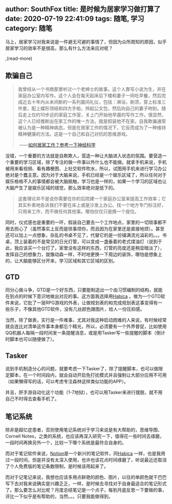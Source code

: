 author: SouthFox
title: 是时候为居家学习做打算了
date: 2020-07-19 22:41:09
tags: 随笔, 学习
category: 随笔
---

马上，居家学习对我来说是一件避无可避的事情了，但因为众所周知的原因，似乎居家学习的效率不是很高，那么有什么方法来应对呢？

,(read-more)

## 欺骗自己

> 我曾经从一个书商那里听过一个老绅士的故事。这个人靠写小说为生，并在家庭办公室内写作。这个人会在每天起床后下楼和妻子一同吃早餐，然后完成近五十年内从未间断的一系列晨间礼仪，包括：淋浴，剃须，穿上标准三件套，配上蝶形领结和四方手帕，拎起公文包，然后向自己的妻子吻别。随后走上仅约10步远的家庭工作室，关上门开始他早晨的写作工作。很显然，这个人已经推断出在家工作的唯一方法，就是假装他不在家。自我欺骗通常被认为是一种精神病态，但是在居家工作的情况下，它反而成为了一种维持精神健康的方法。这是一个自己和自己对抗的思维游戏。
>
> ​					——[如何居家工作？参考一下神经科学](http://jandan.net/p/107120)

没错，一个重要的方法就是自欺欺人，营造一种让大脑进入状态的氛围。要营造一个重要的学习区域，除了专注的做一件事以外什么也不能做。就拿手机来说，手机被用来看视频、看有趣梗图、上社交软件吹水，所以，试图用手机来进行学习办公绝对是个蠢主意。因为对于大脑来说，手机已经是一个娱乐区域了，所以任何对于娱乐格格不入的事情都会被大脑抵触，学习也是一样的，如果一个学习的区域也让大脑产生了是娱乐区域的错觉，那么效率绝对是低下的。

> 这套理论并不是说你需要在你的后院建一个家庭办公室来提高工作效率；它其实朴素地告诉我们不要在床上或是沙发上办公。找一个地方专门标注好，只用来工作，而不做任何其他事。哪怕仅仅只是换一个座位。

同时，仪式感也是重要的一环，假装自己要去一个工作地点，家里的一切琐事都不用去担心了（虽然事实上反而是琐事烦你，而且因为在家里还是直接地烦）。甚至还可以加上一点想象，杂乱的书桌不见了，代替它的是一份铺满流光溢彩的。。。书桌，顶上装着的不是常见的日光灯管，可以变成一盏垂着的老式煤油灯（说到于此，我应该买一个台灯了，家里没有这样的东西，灯管的亮度还是稍显暗淡了），发挥自己的想象力，就像动森一样，不时地更换一下周边的装饰，哪怕是想象上的，让大脑能够区分开来，学习区域和其它区域的区别。



## GTD

同分心做斗争，GTD是一个好东西，只要能制造出一个由习惯编制的结构，就能在到点的时候下意识地做出对应的事。这方面我选择用[Habica](https://habitica.com/) 。做为一个GTD软件来说，它批了一层RPG游戏的外表，让做规划表的和完成规划表这事变得有一些乐子，不像其他GTD软件，没有几丝颜色跟图片，给人一份压抑感。

当然，除了做表，实行是一件难事，尤其对我这种启动困难的人来说，有时候经常就会连比对清单这件事本身都忘个精光，所以，必须要有一个外界督促，比如使用QQ机器人每隔一段时间发一条提醒消息，或是用Tasker写一些提醒的脚本（倒计时脚本也可以随便做了）。



## Tasker

说到手机制造分心的问题，就要考虑一下Tasker了，除了提醒脚本，也可以做限定脚本，在一个时间段内，就会自动开启免打扰模式并且强制让大部分应用不可用（如果懒得写的话，可以考虑专注森林这样类似功能的APP）。

并且，肝手游自动化这个功能（1-7地狱），也可以用Tasker来进行摆脱，就不用自己不时得去查看手机了。



## 笔记系统

除非是超忆症患者，否则使用笔记系统对于学习来说是有大帮助的，思维导图、Cornell Notes，之类的系统，也应该再深入研究一下，值得花一些时间去琢磨，一段时间再换另外一个，比较一下哪个系统是最符合自身的。

而对于笔记软件来说，[Notion](https://www.notion.so/)是一个新兴的笔记软件，同[Habica](https://habitica.com/) 一样，也是我用过一段时间，但是并没有太深入使用，也许也该花点时间琢磨了，听说最近还取消了个人免费版的笔记条数限制，是时候该用起来了。

而对于记笔记来说，我想也应该多用点鲜艳的颜色、图片，以往的单颜色就干巴巴写下去对我来说确实是兴趣乏乏，一样，是时候去寻找对于自身最适合的笔记形式了。那么要怎么对比呢？月度总结笔记是一个点子，每到月底反思一下要做的事，评比一下似乎是有帮助的，当然。。。只要我能做得到。